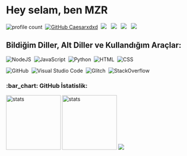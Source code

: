 # Hey selam, ben MZR
![profile count](https://komarev.com/ghpvc/?username=MZRCode&color=red)&nbsp;
[![GitHub Caesarxdxd](https://img.shields.io/github/followers/MZRCode?label=Takipci&style=social)](https://github.com/Caesarxdxd)&nbsp;
<a href="https://discord.gg/dxacYS3gT2"><img src="https://img.shields.io/badge/Discord-5865F2?style=flat&logo=Discord&logoColor=white"/></a> &nbsp;
<a href="https://instagram.com/sanal.en_iyileri/"><img src="https://img.shields.io/badge/Instagram-E4405F?style=flat&logo=Instagram&logoColor=white"/></a> &nbsp;
<a href="https://youtube.com/@caesarsanalhd"><img src="https://img.shields.io/badge/YouTube-ff0000?style=flat&logo=YouTube&logoColor=white"/></a> &nbsp;
<a href="https://open.spotify.com/user/31a25daxv2xgx46ulzg534jgysxu"><img src="https://img.shields.io/badge/Spotify-1DB954?style=flat&logo=Spotify&logoColor=white"/></a> &nbsp;

## Bildiğim Diller, Alt Diller ve Kullandığım Araçlar:
![NodeJS](https://img.shields.io/badge/-Node.js%20-111111?style=flat&logo=Node.js)&nbsp;
![JavaScript](https://img.shields.io/badge/-JavaScript-05122A?style=flat&logo=javascript)&nbsp;
![Python](https://img.shields.io/badge/-Python-05122A?style=flat&logo=python)&nbsp;
![HTML](https://img.shields.io/badge/-HTML-05122A?style=flat&logo=HTML5)&nbsp;
![CSS](https://img.shields.io/badge/-CSS-05122A?style=flat&logo=CSS3)&nbsp;

![GitHub](https://img.shields.io/badge/-GitHub-05122A?style=flat&logo=github)&nbsp;
![Visual Studio Code](https://img.shields.io/badge/-Visual%20Studio%20Code-05122A?style=flat&logo=visual-studio-code&logoColor=007ACC)&nbsp;
![Glitch](https://img.shields.io/badge/-Glitch%20Code%20Editor-05122A?style=flat&logo=Glitch)&nbsp;
![StackOverflow](https://img.shields.io/badge/-Stack%20Overflow-05122A?style=flat&logo=StackOverflow)&nbsp;


<h3 align="left">:bar_chart: GitHub İstatislik:</h3>
<p align="left">
   <img src="https://github-readme-stats.vercel.app/api?username=Caesarxdxd&count_private=true&show_icons=true&theme=dark&hide_border=true" width="%100" height="150px" alt="stats" />
   <img src="https://github-readme-stats-git-masterrstaa-rickstaa.vercel.app//api/top-langs/?username=Caesarxdxd&show_icons=true&theme=dark&hide_border=true&layout=compact" width="%100" height="150px" alt="stats" />
<img src="https://github-profile-trophy.vercel.app/?username=Caesarxdxd&theme=radical" />
</p>
